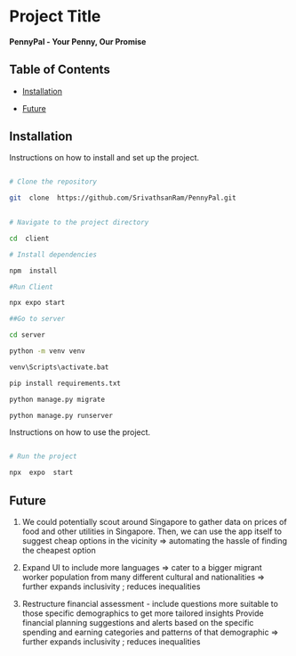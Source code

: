 # Project Title

#### PennyPal - Your Penny, Our Promise


## Table of Contents

- [Installation](#installation)

- [Future](#future)

## Installation


Instructions on how to install and set up the project.

 
```bash

# Clone the repository

git  clone  https://github.com/SrivathsanRam/PennyPal.git

  
# Navigate to the project directory

cd  client

# Install dependencies

npm  install

#Run Client

npx expo start

##Go to server

cd server

python -m venv venv

venv\Scripts\activate.bat

pip install requirements.txt

python manage.py migrate

python manage.py runserver
```
 

  

Instructions on how to use the project.

  

```bash

# Run the project

npx  expo  start

```

  
  

## Future

1. We could potentially scout around Singapore to gather data on prices of food and other utilities in Singapore. 
Then, we can use the app itself to suggest cheap options in the vicinity ⇒ automating the hassle of finding the cheapest option

2. Expand UI to include more languages ⇒ cater to a bigger migrant worker population from many different cultural and nationalities 
⇒ further expands inclusivity ; reduces inequalities

3. Restructure financial assessment - include questions more suitable to those specific demographics to get more tailored insights 
Provide financial planning suggestions and alerts based on the specific spending and earning categories and patterns of that demographic 
⇒ further expands inclusivity ; reduces inequalities